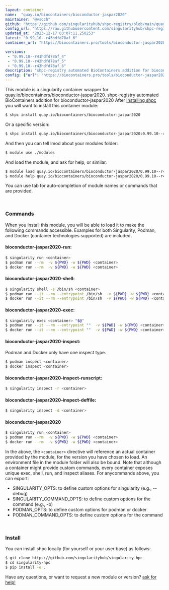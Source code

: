 ```yaml
---
layout: container
name:  "quay.io/biocontainers/bioconductor-jaspar2020"
maintainer: "@vsoch"
github: "https://github.com/singularityhub/shpc-registry/blob/main/quay.io/biocontainers/bioconductor-jaspar2020/container.yaml"
config_url: "https://raw.githubusercontent.com/singularityhub/shpc-registry/main/quay.io/biocontainers/bioconductor-jaspar2020/container.yaml"
updated_at: "2023-12-17 03:07:11.250253"
latest: "0.99.10--r43hdfd78af_6"
container_url: "https://biocontainers.pro/tools/bioconductor-jaspar2020"

versions:
 - "0.99.10--r41hdfd78af_4"
 - "0.99.10--r42hdfd78af_5"
 - "0.99.10--r43hdfd78af_6"
description: "shpc-registry automated BioContainers addition for bioconductor-jaspar2020"
config: {"url": "https://biocontainers.pro/tools/bioconductor-jaspar2020", "maintainer": "@vsoch", "description": "shpc-registry automated BioContainers addition for bioconductor-jaspar2020", "latest": {"0.99.10--r43hdfd78af_6": "sha256:dff8fc78f54ec060c593b16ed0228d334718c9f0c26ddc9592ab8afa85959ec0"}, "tags": {"0.99.10--r41hdfd78af_4": "sha256:0ce7d0582f5ff3b87b857cdc05d14373bc93cd14f80406f29c5851f952c0de6d", "0.99.10--r42hdfd78af_5": "sha256:f0589285f0dc193fe82043013297cb58f160abdadb41404aea23137eec21c923", "0.99.10--r43hdfd78af_6": "sha256:dff8fc78f54ec060c593b16ed0228d334718c9f0c26ddc9592ab8afa85959ec0"}, "docker": "quay.io/biocontainers/bioconductor-jaspar2020"}
---
```


This module is a singularity container wrapper for quay.io/biocontainers/bioconductor-jaspar2020.
shpc-registry automated BioContainers addition for bioconductor-jaspar2020
After [installing shpc](#install) you will want to install this container module:


```bash
$ shpc install quay.io/biocontainers/bioconductor-jaspar2020
```

Or a specific version:

```bash
$ shpc install quay.io/biocontainers/bioconductor-jaspar2020:0.99.10--r43hdfd78af_6
```

And then you can tell lmod about your modules folder:

```bash
$ module use ./modules
```

And load the module, and ask for help, or similar.

```bash
$ module load quay.io/biocontainers/bioconductor-jaspar2020/0.99.10--r43hdfd78af_6
$ module help quay.io/biocontainers/bioconductor-jaspar2020/0.99.10--r43hdfd78af_6
```

You can use tab for auto-completion of module names or commands that are provided.

<br>

### Commands

When you install this module, you will be able to load it to make the following commands accessible.
Examples for both Singularity, Podman, and Docker (container technologies supported) are included.

#### bioconductor-jaspar2020-run:

```bash
$ singularity run <container>
$ podman run --rm  -v ${PWD} -w ${PWD} <container>
$ docker run --rm  -v ${PWD} -w ${PWD} <container>
```

#### bioconductor-jaspar2020-shell:

```bash
$ singularity shell -s /bin/sh <container>
$ podman run --it --rm --entrypoint /bin/sh  -v ${PWD} -w ${PWD} <container>
$ docker run --it --rm --entrypoint /bin/sh  -v ${PWD} -w ${PWD} <container>
```

#### bioconductor-jaspar2020-exec:

```bash
$ singularity exec <container> "$@"
$ podman run --it --rm --entrypoint ""  -v ${PWD} -w ${PWD} <container> "$@"
$ docker run --it --rm --entrypoint ""  -v ${PWD} -w ${PWD} <container> "$@"
```

#### bioconductor-jaspar2020-inspect:

Podman and Docker only have one inspect type.

```bash
$ podman inspect <container>
$ docker inspect <container>
```

#### bioconductor-jaspar2020-inspect-runscript:

```bash
$ singularity inspect -r <container>
```

#### bioconductor-jaspar2020-inspect-deffile:

```bash
$ singularity inspect -d <container>
```



#### bioconductor-jaspar2020

```bash
$ singularity run <container>
$ podman run --rm  -v ${PWD} -w ${PWD} <container>
$ docker run --rm  -v ${PWD} -w ${PWD} <container>
```


In the above, the `<container>` directive will reference an actual container provided
by the module, for the version you have chosen to load. An environment file in the
module folder will also be bound. Note that although a container
might provide custom commands, every container exposes unique exec, shell, run, and
inspect aliases. For anycommands above, you can export:

 - SINGULARITY_OPTS: to define custom options for singularity (e.g., --debug)
 - SINGULARITY_COMMAND_OPTS: to define custom options for the command (e.g., -b)
 - PODMAN_OPTS: to define custom options for podman or docker
 - PODMAN_COMMAND_OPTS: to define custom options for the command

<br>

### Install

You can install shpc locally (for yourself or your user base) as follows:

```bash
$ git clone https://github.com/singularityhub/singularity-hpc
$ cd singularity-hpc
$ pip install -e .
```

Have any questions, or want to request a new module or version? [ask for help!](https://github.com/singularityhub/singularity-hpc/issues)